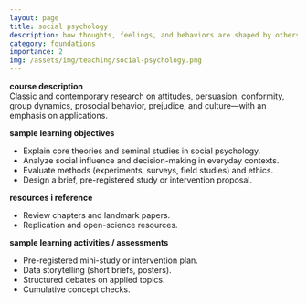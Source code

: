 ```yaml
---
layout: page
title: social psychology
description: how thoughts, feelings, and behaviors are shaped by others
category: foundations
importance: 2
img: /assets/img/teaching/social-psychology.png
---
```


**course description**  
Classic and contemporary research on attitudes, persuasion, conformity, group dynamics, prosocial behavior, prejudice, and culture—with an emphasis on applications.

**sample learning objectives**  
- Explain core theories and seminal studies in social psychology.  
- Analyze social influence and decision-making in everyday contexts.  
- Evaluate methods (experiments, surveys, field studies) and ethics.  
- Design a brief, pre-registered study or intervention proposal.

**resources i reference**  
- Review chapters and landmark papers.  
- Replication and open-science resources.

**sample learning activities / assessments**  
- Pre-registered mini-study or intervention plan.  
- Data storytelling (short briefs, posters).  
- Structured debates on applied topics.  
- Cumulative concept checks.
